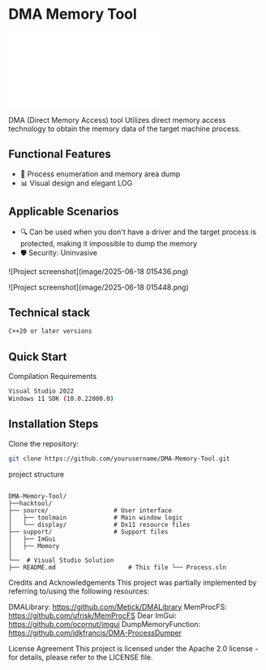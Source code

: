 # DMA Memory Tool

![中文文档](README-CN.md) 

DMA (Direct Memory Access) tool
Utilizes direct memory access technology to obtain the memory data of the target machine process. 

## Functional Features
- 💾 Process enumeration and memory area dump
- 📊 Visual design and elegant LOG

## Applicable Scenarios
- 🔍 Can be used when you don't have a driver and the target process is protected, making it impossible to dump the memory
- 🛡️ Security: Uninvasive

![Project screenshot](image/2025-06-18 015436.png) 

![Project screenshot](image/2025-06-18 015448.png) 


## Technical stack
```bash
C++20 or later versions
```

## Quick Start
Compilation Requirements

```bash
Visual Studio 2022
Windows 11 SDK (10.0.22000.0)
```

## Installation Steps
Clone the repository:

```bash
git clone https://github.com/yourusername/DMA-Memory-Tool.git
```

project structure
```info

DMA-Memory-Tool/
├──hacktool/
├── source/                  # User interface
│   ├── toolmain             # Main window logic
│   └── display/             # Dx11 resource files
├── support/                 # Support files 
│   ├── ImGui
│   ├── Memory
│
└──  # Visual Studio Solution
├── README.md                    # This file └── Process.sln

```

Credits and Acknowledgements
This project was partially implemented by referring to/using the following resources:

DMALibrary: https://github.com/Metick/DMALibrary
MemProcFS: https://github.com/ufrisk/MemProcFS
Dear ImGui: https://github.com/ocornut/imgui
DumpMemoryFunction: https://github.com/idkfrancis/DMA-ProcessDumper

License Agreement
This project is licensed under the Apache 2.0 license - for details, please refer to the LICENSE file.
